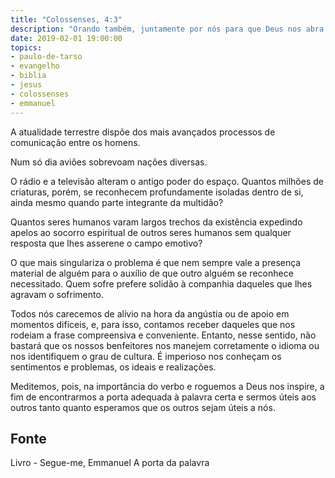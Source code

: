 ```yaml
---
title: "Colossenses, 4:3"
description: "Orando também, juntamente por nós para que Deus nos abra a porta da palavra ..." - Paulo
date: 2019-02-01 19:00:00
topics: 
- paulo-de-tarso
- evangelho
- biblia
- jesus
- colossenses
- emmanuel
---
```


A atualidade terrestre dispõe dos mais avançados processos de comunicação entre os
homens.

Num só dia aviões sobrevoam nações diversas.

O rádio e a televisão alteram o antigo poder do espaço. Quantos milhões de criaturas,
porém, se reconhecem profundamente isoladas dentro de si, ainda mesmo quando parte
integrante da multidão?

Quantos seres humanos varam largos trechos da existência expedindo apelos ao socorro
espiritual de outros seres humanos sem qualquer resposta que lhes asserene o campo
emotivo?

O que mais singulariza o problema é que nem sempre vale a presença material de
alguém para o auxílio de que outro alguém se reconhece necessitado. Quem sofre prefere
solidão à companhia daqueles que lhes agravam o sofrimento.

Todos nós carecemos de alívio na hora da angústia ou de apoio em momentos
difíceis, e, para isso, contamos receber daqueles que nos rodeiam a frase
compreensiva e conveniente. Entanto, nesse sentido, não bastará que os nossos
benfeitores nos manejem corretamente o idioma ou nos identifiquem o grau de
cultura. É imperioso nos conheçam os sentimentos e problemas, os ideais e
realizações.

Meditemos, pois, na importância do verbo e roguemos a Deus nos inspire, a fim de
encontrarmos a porta adequada à palavra certa e sermos úteis aos outros tanto
quanto esperamos que os outros sejam úteis a nós.


## Fonte
Livro - Segue-me, Emmanuel
A porta da palavra

